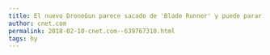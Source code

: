 ```yaml
---
title: El nuevo DroneGun parece sacado de 'Blade Runner' y puede parar drones
author: cnet.com
permalink: 2018-02-10-cnet.com--639767310.html
tags: hy
---
```


